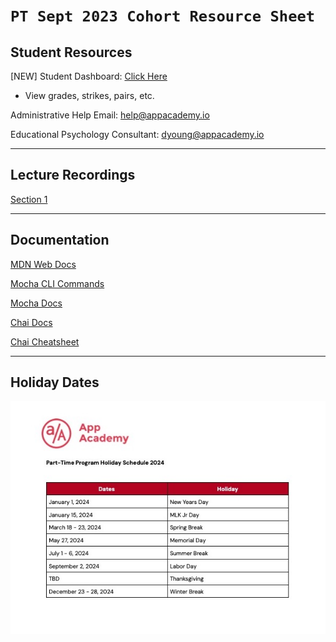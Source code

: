 # `PT Sept 2023 Cohort Resource Sheet`

## Student Resources

[NEW] Student Dashboard: [Click Here](https://my.appacademy.io/login)
  - View grades, strikes, pairs, etc.

Administrative Help Email: help@appacademy.io

Educational Psychology Consultant: dyoung@appacademy.io

---

## Lecture Recordings

[Section 1](https://docs.google.com/spreadsheets/d/1k4F0KWV-eHpt3xLgt0t3FGl-ovnxo7O5dEhQR_4L0bU/edit#gid=0)

---

## Documentation

[MDN Web Docs](https://developer.mozilla.org/en-US/)

[Mocha CLI Commands](https://mochajs.org/#command-line-usage)

[Mocha Docs](https://mochajs.org/)

[Chai Docs](https://www.chaijs.com/api/bdd/)

[Chai Cheatsheet](https://devhints.io/chai)

---

## Holiday Dates

![Holiday Dates](/images/holiday_2024.jpg)
